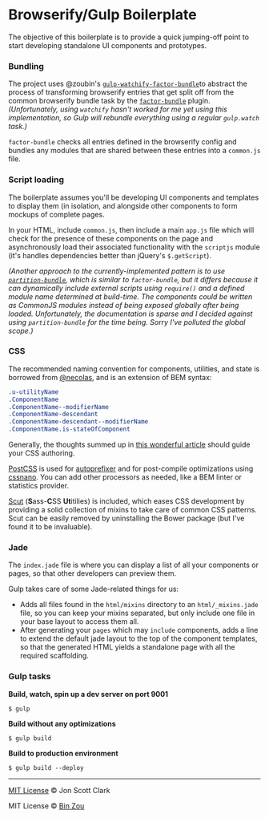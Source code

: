 # Browserify/Gulp Boilerplate

The objective of this boilerplate is to provide a quick jumping-off point to start developing standalone UI components and prototypes.

### Bundling

The project uses @zoubin's [`gulp-watchify-factor-bundle`](https://github.com/zoubin/gulp-watchify-factor-bundle)to abstract the process of transforming browserify entries that get split off from the common browserify bundle task by the [`factor-bundle`](https://github.com/substack/factor-bundle) plugin. *(Unfortunately, using `watchify` hasn't worked for me yet using this implementation, so Gulp will rebundle everything using a regular `gulp.watch` task.)*

`factor-bundle` checks all entries defined in the browserify config and bundles any modules that are shared between these entries into a `common.js` file.

### Script loading

The boilerplate assumes you'll be developing UI components and templates to display them (in isolation, and alongside other components to form mockups of complete pages.

In your HTML, include `common.js`, then include a main `app.js` file which will check for the presence of these components on the page and asynchronously load their associated functionality with the `scriptjs` module (it's handles dependencies better than jQuery's `$.getScript`).

*(Another approach to the currently-implemented pattern is to use [`partition-bundle`](https://github.com/arian/partition-bundle), which is similar to `factor-bundle`, but it differs because it can dynamically include external scripts using `require()` and a defined module name determined at build-time. The components could be written as CommonJS modules instead of being exposed globally after being loaded. Unfortunately, the documentation is sparse and I decided against using `partition-bundle` for the time being. Sorry I've polluted the global scope.)*

### CSS

The recommended naming convention for components, utilities, and state is borrowed from [@necolas](https://github.com/necolas), and is an extension of BEM syntax:

```css
.u-utilityName
.ComponentName
.ComponentName--modifierName
.ComponentName-descendant
.ComponentName-descendant--modifierName
.ComponentName.is-stateOfComponent
```

Generally, the thoughts summed up in [this wonderful article](http://nicolasgallagher.com/about-html-semantics-front-end-architecture/) should guide your CSS authoring.

[PostCSS](https://github.com/postcss/postcss) is used for [autoprefixer](https://github.com/postcss/autoprefixer) and for post-compile optimizations using [cssnano](https://github.com/ben-eb/cssnano). You can add other processors as needed, like a BEM linter or statistics provider.

[Scut](https://github.com/davidtheclark/scut) (**S**ass-**C**SS **Ut**itilies) is included, which eases CSS development by providing a solid collection of mixins to take care of common CSS patterns. Scut can be easily removed by uninstalling the Bower package (but I've found it to be invaluable).

### Jade

The `index.jade` file is where you can display a list of all your components or pages, so that other developers can preview them.

Gulp takes care of some Jade-related things for us:

- Adds all files found in the `html/mixins` directory to an `html/_mixins.jade` file, so you can keep your mixins separated, but only include one file in your base layout to access them all.
- After generating your `pages` which may `include` components, adds a line to extend the default jade layout to the top of the component templates, so that the generated HTML yields a standalone page with all the required scaffolding.

### Gulp tasks

**Build, watch, spin up a dev server on port 9001**

`$ gulp`

**Build without any optimizations**

`$ gulp build`

**Build to production environment**

`$ gulp build --deploy`

---

[MIT License](http://jonscottclark.mit-license.org/) © Jon Scott Clark

MIT License © [Bin Zou](http://github.com/zoubin)
